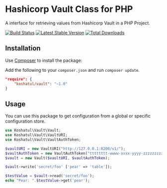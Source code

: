 Hashicorp Vault Class for PHP
===============================

A interface for retrieving values from Hashicorp Vault in a PHP Project.

[![Build Status](https://travis-ci.org/Koshatul/vault.png?branch=master)](https://travis-ci.org/Koshatul/vault)
[![Latest Stable Version](https://poser.pugx.org/koshatul/vault/v/stable.png)](https://packagist.org/packages/koshatul/vault)
[![Total Downloads](https://poser.pugx.org/koshatul/vault/downloads.png)](https://packagist.org/packages/koshatul/vault)

Installation
------------

Use [Composer](http://getcomposer.org/) to install the package:

Add the following to your `composer.json` and run `composer update`.

```json
"require": {
    "koshatul/vault": "~1.0"
}
```

Usage
-----
You can use this package to get configuration from a global or specific configuration store.

```php
use Koshatul\Vault\Vault;
use Koshatul\Vault\VaultURI;
use Koshatul\Vault\VaultAuthToken;

$vaultURI = new VaultURI("http://127.0.0.1:8200/v1/");
$vaultAuthToken = new VaultAuthToken("tttttttt-wwww-xxxx-yyyy-zzzzzzzzzzzz");
$vault = new Vault($vaultURI, $vaultAuthToken);

$vault->write('secret/foo' ['pear' => 'table']);

$testValue = $vault->read('secret/foo');
echo "Pear: ".$testValue->get('pear');
```

